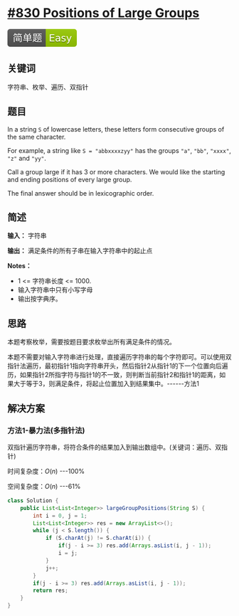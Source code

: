 # [#830 Positions of Large Groups](https://leetcode.com/problems/positions-of-large-groups/)

![Easy](/figures/Easy.svg)

## 关键词

字符串、枚举、遍历、双指针

## 题目

In a string `S` of lowercase letters, these letters form consecutive groups of the same character.

For example, a string like `S = "abbxxxxzyy"` has the groups `"a"`, `"bb"`, `"xxxx"`, `"z"` and `"yy"`.

Call a group large if it has 3 or more characters.  We would like the starting and ending positions of every large group.

The final answer should be in lexicographic order.

## 简述

**输入：** 字符串

**输出：** 满足条件的所有子串在输入字符串中的起止点

**Notes：**

+ 1 <= 字符串长度 <= 1000.
+ 输入字符串中只有小写字母
+ 输出按字典序。

## 思路

本题考察枚举，需要按题目要求枚举出所有满足条件的情况。

本题不需要对输入字符串进行处理，直接遍历字符串的每个字符即可。可以使用双指针法遍历，最初指针1指向字符串开头，然后指针2从指针1的下一个位置向后遍历，如果指针2所指字符与指针1的不一致，则判断当前指针2和指针1的距离，如果大于等于3，则满足条件，将起止位置加入到结果集中。------方法1

## 解决方案

### 方法1-暴力法(多指针法)

双指针遍历字符串，将符合条件的结果加入到输出数组中。(关键词：遍历、双指针)

时间复杂度：$O(n)$ ---100%

空间复杂度：$O(n)$ ---61%

``` java
class Solution {
    public List<List<Integer>> largeGroupPositions(String S) {
        int i = 0, j = 1;
        List<List<Integer>> res = new ArrayList<>();
        while (j < S.length()) {
            if (S.charAt(j) != S.charAt(i)) {
                if(j - i >= 3) res.add(Arrays.asList(i, j - 1));
                i = j;
            }
            j++;
        }
        if(j - i >= 3) res.add(Arrays.asList(i, j - 1));
        return res;
    }
}
```
